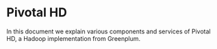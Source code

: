 Pivotal HD 
===========

In this document we explain various components and services of Pivotal HD, a Hadoop implementation from Greenplum.



